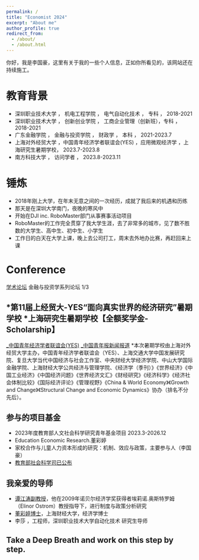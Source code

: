 ```yaml
---
permalink: /
title: "Economist 2024"
excerpt: "About me"
author_profile: true
redirect_from: 
  - /about/
  - /about.html
---
```


你好，我是李国豪，这里有关于我的一些个人信息，正如你所看见的，该网站还在持续施工。

教育背景
======
* 深圳职业技术大学    ，    机电工程学院      ，  电气自动化技术     ，  专科  ，  2018-2021 
* 深圳职业技术大学    ，    创新创业学院      ，  工商企业管理（创新班），专科  ，  2018-2021 
* 广东金融学院       ，    金融与投资学院     ，  财政学              ， 本科 ，  2021-2023.7
* 上海对外经贸大学 ，中国青年经济学者联谊会(YES) ，应用微观经济学 ，上海研究生暑期学校， 2023.7-2023.8
* 南方科技大学     ，        访问学者                                    ，  2023.8-2023.11

锤炼
======
* 2018年刚上大学，在年末无意之间的一次经历，成就了我后来的机遇和历练
* 那天是在深圳大学南门，夜晚的寒风中
* 开始在DJI inc. RoboMaster部门从事赛事活动项目
* RoboMaster的工作完全贯穿了我大学生涯，去了非常多的城市，见了数不胜数的大学生、高中生、初中生、小学生
* 工作日的白天在大学上课，晚上去公司打工，周末去外地办比赛，再赶回来上课


Conference
======
[学术论坛](https://jrx.gduf.edu.cn/info/1002/1901.htm) 金融与投资学系列论坛 1/3


*第11届上经贸大-YES“面向真实世界的经济研究”暑期学校
*上海研究生暑期学校【全额奖学金-Scholarship】
------
[_中国青年经济学者联谊会(YES)](https://news.suibe.edu.cn/2023/0802/c12512a161407/page.htm)
[_中国青年报新闻报道](https://news.cyol.com/gb/articles/2023-08/02/content_PbBN5Vfx9J.html)
*本次暑期学校由上海对外经贸大学主办，中国青年经济学者联谊会（YES）、上海交通大学中国发展研究院、复旦大学当代中国经济与社会工作室、中央财经大学经济学院、中山大学国际金融学院、上海财经大学公共经济与管理学院、《经济学（季刊）》《世界经济》《中国工业经济》《中国经济问题》《世界经济文汇》《财经研究》《经济科学》《经济社会体制比较》《国际经济评论》《管理视野》《China & World Economy》《Growth and Change》《Structural Change and Economic Dynamics》协办（排名不分先后）。

参与的项目基金
------
* 2023年度教育部人文社会科学研究青年基金项目 2023.3-2026.12
* Education Economic Research.董彩婷
* 家校合作与儿童人力资本形成的研究：机制、效应与政策，主要参与人（李国豪）
* [教育部社会科学司已公布](http://www.moe.gov.cn/s78/A13/tongzhi/202310/t20231019_1086367.html)


我亲爱的导师
------
* [谭江涛副教授](https://baike.baidu.com/item/%E8%B0%AD%E6%B1%9F%E6%B6%9B/15820658?fr=aladdin)，他在2009年诺贝尔经济学奖获得者埃莉诺.奥斯特罗姆（Elinor Ostrom）教授指导下，进行制度与政策分析研究
* [董彩婷博士](https://jrx.gduf.edu.cn/info/1036/1809.htm)，上海财经大学，经济学博士
* 李莎 ，工程师，深圳职业技术大学自动化技术 研究生导师



Take a Deep Breath and work on this step by step.
-----


